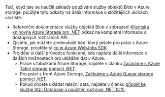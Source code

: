 
Teď, když jste se naučili základy používání služby objektů Blob v Azure storage, použijte tyto odkazy na další informace o složitějších úlohách úložiště.

* Referenční dokumentace služby objektů Blob v zobrazení [Klientská knihovna Azure Storage pro .NET](https://go.microsoft.com/fwlink/?LinkID=390731) odkaz na kompletní informace o dostupných rozhraních API.
* Zjistěte, jak můžete zjednodušit kód, který píšete pro práci s Azure Storage, projděte si [co je Azure WebJobs SDK](https://github.com/Azure/azure-webjobs-sdk/wiki)
* Projděte si další průvodce funkcemi, kde najdete další informace o dalších možnostech pro ukládání dat v Azure.
  * Práce s tabulkami Azure Storage, najdete v článku [Začínáme s Azure Table storage pomocí .NET](../articles/cosmos-db/table-storage-how-to-use-dotnet.md).
  * Pro práci s front Azure Storage, [Začínáme s Azure Queue storage pomocí .NET](../articles/storage/queues/storage-dotnet-how-to-use-queues.md).
  * Pokud chcete ukládat relační data, najdete v článku [připojit ke službě SQL Database s použitím rozhraní .NET (C#)](../articles/sql-database/sql-database-develop-dotnet-simple.md).

